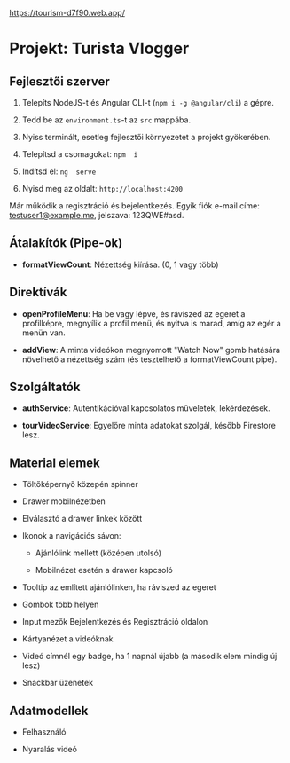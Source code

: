 <https://tourism-d7f90.web.app/>

# Projekt: Turista Vlogger

## Fejlesztői szerver

1. Telepíts NodeJS-t és Angular CLI-t (`npm i -g @angular/cli`) a gépre.

2. Tedd be az `environment.ts`-t az `src` mappába.

3. Nyiss terminált, esetleg fejlesztői környezetet a projekt gyökerében.

4. Telepítsd a csomagokat: `npm  i`

5. Indítsd el: `ng  serve`

6. Nyisd meg az oldalt: `http://localhost:4200`

Már működik a regisztráció és bejelentkezés. Egyik fiók e-mail címe: <testuser1@example.me>, jelszava: 123QWE#asd.

## Átalakítók (Pipe-ok)

- **formatViewCount**: Nézettség kiírása. (0, 1 vagy több)

## Direktívák

- **openProfileMenu**: Ha be vagy lépve, és ráviszed az egeret a profilképre, megnyílik a profil menü, és nyitva is marad, amíg az egér a menün van.

- **addView**: A minta videókon megnyomott "Watch Now" gomb hatására növelhető a nézettség szám (és tesztelhető a formatViewCount pipe).

## Szolgáltatók

- **authService**: Autentikációval kapcsolatos műveletek, lekérdezések.

- **tourVideoService**: Egyelőre minta adatokat szolgál, később Firestore lesz.

## Material elemek

- Töltőképernyő közepén spinner

- Drawer mobilnézetben

- Elválasztó a drawer linkek között

- Ikonok a navigációs sávon:

  - Ajánlólink mellett (középen utolsó)

  - Mobilnézet esetén a drawer kapcsoló

- Tooltip az említett ajánlólinken, ha ráviszed az egeret

- Gombok több helyen

- Input mezők Bejelentkezés és Regisztráció oldalon

- Kártyanézet a videóknak

- Videó címnél egy badge, ha 1 napnál újabb (a második elem mindig új lesz)

- Snackbar üzenetek

## Adatmodellek

- Felhasználó

- Nyaralás videó
